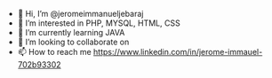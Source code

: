 - 👋 Hi, I’m @jeromeimmanueljebaraj
- 👀 I’m interested in PHP, MYSQL, HTML, CSS
- 🌱 I’m currently learning JAVA
- 💞️ I’m looking to collaborate on 
- 📫 How to reach me https://www.linkedin.com/in/jerome-immauel-702b93302
